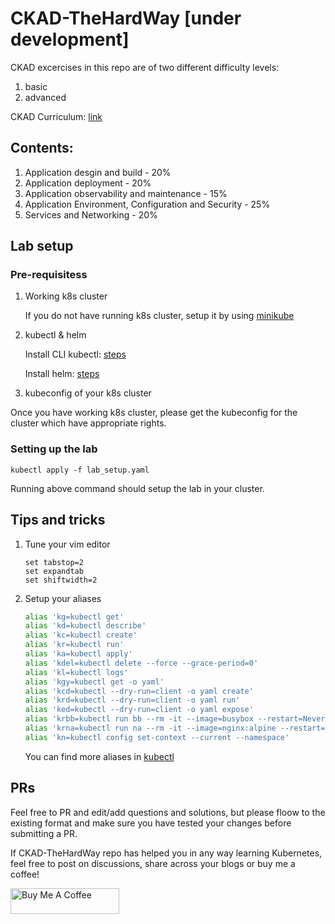 # CKAD-TheHardWay [under development]

CKAD excercises in this repo are of two different difficulty levels:

1. basic
2. advanced

CKAD Curriculum: [link](https://github.com/cncf/curriculum)

## Contents:

1. Application desgin and build - 20%
2. Application deployment - 20%
3. Application observability and maintenance - 15%
4. Application Environment, Configuration and Security - 25%
5. Services and Networking - 20%

## Lab setup

### Pre-requisitess

1. Working k8s cluster

    If you do not have running k8s cluster, setup it by using [minikube](https://minikube.sigs.k8s.io/docs/start/)

2. kubectl & helm

    Install CLI kubectl: [steps](https://kubernetes.io/docs/tasks/tools/#kubectl)

    Install helm: [steps](https://helm.sh/docs/intro/install/)

3. kubeconfig of your k8s cluster

Once you have working k8s cluster, please get the kubeconfig for the cluster which have appropriate rights.

### Setting up the lab

    kubectl apply -f lab_setup.yaml

Running above command should setup the lab in your cluster.

## Tips and tricks

1. Tune your vim editor

    ```
    set tabstop=2
    set expandtab
    set shiftwidth=2
    ```

2. Setup your aliases

    ```bash
    alias 'kg=kubectl get'
    alias 'kd=kubectl describe'
    alias 'kc=kubectl create'
    alias 'kr=kubectl run'
    alias 'ka=kubectl apply'
    alias 'kdel=kubectl delete --force --grace-period=0'
    alias 'kl=kubectl logs'
    alias 'kgy=kubectl get -o yaml'
    alias 'kcd=kubectl --dry-run=client -o yaml create'
    alias 'krd=kubectl --dry-run=client -o yaml run'
    alias 'ked=kubectl --dry-run=client -o yaml expose'
    alias 'krbb=kubectl run bb --rm -it --image=busybox --restart=Never'
    alias 'krna=kubectl run na --rm -it --image=nginx:alpine --restart=Never'
    alias 'kn=kubectl config set-context --current --namespace'
    ```

    You can find more aliases in [kubectl](https://kubernetes.io/docs/reference/kubectl/cheatsheet/)

## PRs

Feel free to PR and edit/add questions and solutions, but please floow to the existing format and make sure you have tested your changes before submitting a PR.

If CKAD-TheHardWay repo has helped you in any way learning Kubernetes, feel free to post on discussions, share across your blogs or buy me a coffee!

<a href="https://buymeacoffee.com/dguyhasnoname" target="_blank"><img src="https://cdn.buymeacoffee.com/buttons/default-orange.png" alt="Buy Me A Coffee" height="41" width="174"></a>